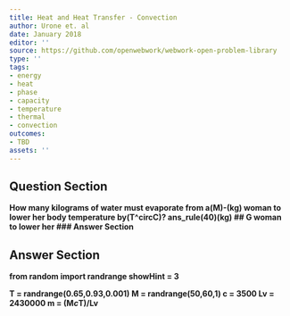```yaml
---
title: Heat and Heat Transfer - Convection
author: Urone et. al
date: January 2018
editor: ''
source: https://github.com/openwebwork/webwork-open-problem-library
type: ''
tags:
- energy
- heat
- phase
- capacity
- temperature
- thermal
- convection
outcomes:
- TBD
assets: ''
---
```


## Question Section 

<b>
How many kilograms of water must evaporate from a(M)-(kg) woman to lower her
body temperature by(T^circC)?
ans_rule(40)(kg)
## G
woman to lower her
### Answer Section


## Answer Section

from random import randrange
showHint = 3

T = randrange(0.65,0.93,0.001)
M = randrange(50,60,1)
c = 3500
Lv = 2430000
m = (M*c*T)/Lv